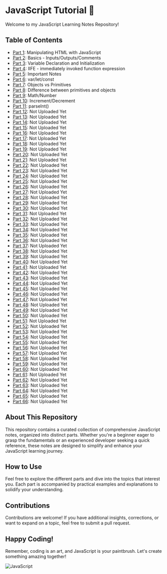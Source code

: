 # JavaScript Tutorial 🚀

Welcome to my JavaScript Learning Notes Repository!

## Table of Contents

- [Part 1](./JavaScript-P1/): Manipulating HTML with JavaScript
- [Part 2](./JavaScript-P2/): Basics - Inputs/Outputs/Comments
- [Part 3](./JavaScript-P3/): Variable Declaration and Initialization
- [Part 4](./JavaScript-P4/): IIFE - immediately invoked function expression
- [Part 5](./JavaScript-P5/): Important Notes
- [Part 6](./JavaScript-P6/): var/let/const
- [Part 7](./JavaScript-P7/): Objects vs Primitives
- [Part 8](./JavaScript-P8/): Difference between primitives and objects
- [Part 9](./JavaScript-P9/): Math/Number
- [Part 10](./JavaScript-P10/): Increment/Decrement
- [Part 11](./JavaScript-P11/): parseInt()
- [Part 12](./JavaScript-P12/): Not Uploaded Yet
- [Part 13](./JavaScript-P13/): Not Uploaded Yet
- [Part 14](./JavaScript-P14/): Not Uploaded Yet
- [Part 15](./JavaScript-P15/): Not Uploaded Yet
- [Part 16](./JavaScript-P16/): Not Uploaded Yet
- [Part 17](./JavaScript-P17/): Not Uploaded Yet
- [Part 18](./JavaScript-P18/): Not Uploaded Yet
- [Part 19](./JavaScript-P19/): Not Uploaded Yet
- [Part 20](./JavaScript-P20/): Not Uploaded Yet
- [Part 21](./JavaScript-P21/): Not Uploaded Yet
- [Part 22](./JavaScript-P22/): Not Uploaded Yet
- [Part 23](./JavaScript-P23/): Not Uploaded Yet
- [Part 24](./JavaScript-P24/): Not Uploaded Yet
- [Part 25](./JavaScript-P25/): Not Uploaded Yet
- [Part 26](./JavaScript-P26/): Not Uploaded Yet
- [Part 27](./JavaScript-P27/): Not Uploaded Yet
- [Part 28](./JavaScript-P28/): Not Uploaded Yet
- [Part 29](./JavaScript-P29/): Not Uploaded Yet
- [Part 30](./JavaScript-P30/): Not Uploaded Yet
- [Part 31](./JavaScript-P31/): Not Uploaded Yet
- [Part 32](./JavaScript-P32/): Not Uploaded Yet
- [Part 33](./JavaScript-P33/): Not Uploaded Yet
- [Part 34](./JavaScript-P34/): Not Uploaded Yet
- [Part 35](./JavaScript-P35/): Not Uploaded Yet
- [Part 36](./JavaScript-P36/): Not Uploaded Yet
- [Part 37](./JavaScript-P37/): Not Uploaded Yet
- [Part 38](./JavaScript-P38/): Not Uploaded Yet
- [Part 39](./JavaScript-P39/): Not Uploaded Yet
- [Part 40](./JavaScript-P40/): Not Uploaded Yet
- [Part 41](./JavaScript-P41/): Not Uploaded Yet
- [Part 42](./JavaScript-P42/): Not Uploaded Yet
- [Part 43](./JavaScript-P43/): Not Uploaded Yet
- [Part 44](./JavaScript-P44/): Not Uploaded Yet
- [Part 45](./JavaScript-P45/): Not Uploaded Yet
- [Part 46](./JavaScript-P46/): Not Uploaded Yet
- [Part 47](./JavaScript-P47/): Not Uploaded Yet
- [Part 48](./JavaScript-P48/): Not Uploaded Yet
- [Part 49](./JavaScript-P49/): Not Uploaded Yet
- [Part 50](./JavaScript-P50/): Not Uploaded Yet
- [Part 51](./JavaScript-P51/): Not Uploaded Yet
- [Part 52](./JavaScript-P52/): Not Uploaded Yet
- [Part 53](./JavaScript-P53/): Not Uploaded Yet
- [Part 54](./JavaScript-P54/): Not Uploaded Yet
- [Part 55](./JavaScript-P55/): Not Uploaded Yet
- [Part 56](./JavaScript-P56/): Not Uploaded Yet
- [Part 57](./JavaScript-P57/): Not Uploaded Yet
- [Part 58](./JavaScript-P58/): Not Uploaded Yet
- [Part 59](./JavaScript-P59/): Not Uploaded Yet
- [Part 60](./JavaScript-P60/): Not Uploaded Yet
- [Part 61](./JavaScript-P61/): Not Uploaded Yet
- [Part 62](./JavaScript-P62/): Not Uploaded Yet
- [Part 63](./JavaScript-P63/): Not Uploaded Yet
- [Part 64](./JavaScript-P64/): Not Uploaded Yet
- [Part 65](./JavaScript-P65/): Not Uploaded Yet
- [Part 66](./JavaScript-P66/): Not Uploaded Yet

## About This Repository

This repository contains a curated collection of comprehensive JavaScript notes, organized into distinct parts. Whether you're a beginner eager to grasp the fundamentals or an experienced developer seeking a quick reference, these notes are designed to simplify and enhance your JavaScript learning journey.

## How to Use

Feel free to explore the different parts and dive into the topics that interest you. Each part is accompanied by practical examples and explanations to solidify your understanding.

## Contributions

Contributions are welcome! If you have additional insights, corrections, or want to expand on a topic, feel free to submit a pull request.

## Happy Coding!

Remember, coding is an art, and JavaScript is your paintbrush. Let's create something amazing together!

![JavaScript](https://media.giphy.com/media/ln7z2eWriiQAllfVcn/giphy.gif)
